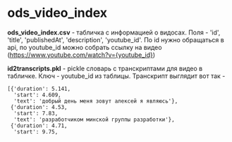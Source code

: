 # ods_video_index


**ods_video_index.csv** - табличка с информацией о видосах. Поля - 'id', 'title', 'publishedAt', 'description', 'youtube_id'. По id нужно обращаться в api, по youtube_id можно собрать ссылку на видео (https://www.youtube.com/watch?v={youtube_id})

**id2transcripts.pkl** - pickle словарь с транскриптами для видео в табличке. Ключ - youtube_id из таблицы. Транскрипт выглядит вот так - 
```
[{'duration': 5.141,
  'start': 4.609,
  'text': 'добрый день меня зовут алексей я являюсь'},
 {'duration': 4.53,
  'start': 7.83,
  'text': 'разработчиком минской группы разработки'},
 {'duration': 4.71,
  'start': 9.75,
```
